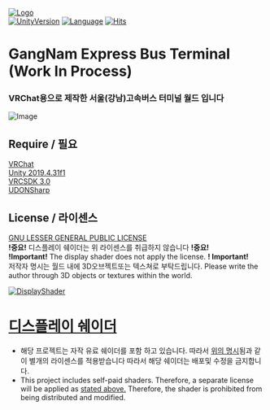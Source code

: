 [![Logo](https://i.ibb.co/FW3Pnm6/1.png)](https://github.com/kibalab/GangNamExpressBusTerminal)<br>
[![UnityVersion](https://img.shields.io/badge/Unity-2018.4.20f1-blue?style=flat-square&logo=unity)](https://unity3d.com/kr/unity/whats-new/2019.4.31f1)
[![Language](https://img.shields.io/badge/Language-U%23-orange?style=flat-square&logo=sharp)](https://github.com/MerlinVR/UdonSharp)
[![Hits](https://hits.seeyoufarm.com/api/count/incr/badge.svg?url=https://github.com/kibalab/GangNamExpressBusTerminal&count_bg=%2379C83D&title_bg=%23555555&icon=&icon_color=%23E7E7E7&title=View&edge_flat=true)](https://hits.seeyoufarm.com)

# GangNam Express Bus Terminal (Work In Process)
### **VRChat용으로 제작한 서울(강남)고속버스 터미널 월드 입니다**

![Image](https://i.ibb.co/F5tdzhL/7.png)
<br>

## Require / 필요
[VRChat](https://store.steampowered.com/app/438100/VRChat/)<br>
[Unity 2019.4.31f1](https://unity3d.com/kr/unity/whats-new/2019.4.31)<br>
[VRCSDK 3.0](https://vrchat.com/home/download)<br>
[UDONSharp](https://github.com/MerlinVR/UdonSharp)<br>

## License / 라이센스
[GNU LESSER GENERAL PUBLIC LICENSE](https://github.com/kibalab/GangNamExpressBusTerminal/blob/master/LICENSE) <br>
**!중요!** 디스플레이 쉐이더는 위 라이센스를 취급하지 않습니다 **!중요!** <br>
**!Important!** The display shader does not apply the license. **! Important!** <br>
저작자 명시는 월드 내에 3D오브젝트또는 텍스쳐로 부탁드립니다.
Please write the author through 3D objects or textures within the world.
<br>

[![DisplayShader](https://i.ibb.co/fChD31Z/3.png)](https://k13b.booth.pm/items/3231388)
# [디스플레이 쉐이더](https://k13b.booth.pm/items/3231388)
* 해당 프로젝트는 자작 유료 쉐이더를 포함 하고 있습니다. 따라서 [위의 명시](https://github.com/kibalab/GangNamExpressBusTerminal/new/master?readme=1#license--%EB%9D%BC%EC%9D%B4%EC%84%BC%EC%8A%A4)됨과 같이 별개의 라이센스를 적용받습니다
따라서 해당 쉐이더는 배포및 수정을 금지합니다.<br>
* This project includes self-paid shaders. Therefore, a separate license will be applied as [stated above.](https://github.com/kibalab/GangNamExpressBusTerminal/new/master?readme=1#license--%EB%9D%BC%EC%9D%B4%EC%84%BC%EC%8A%A4)
Therefore, the shader is prohibited from being distributed and modified.<br>
